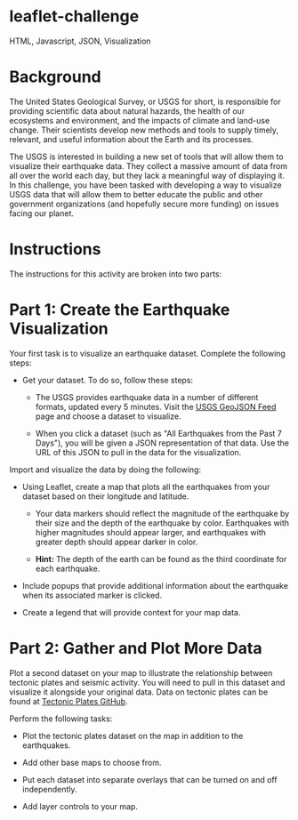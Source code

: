 # leaflet-challenge
HTML, Javascript, JSON, Visualization

# **Background**

The United States Geological Survey, or USGS for short, is responsible for providing scientific data about natural hazards, the health of our ecosystems and environment, and the impacts of climate and land-use change. Their scientists develop new methods and tools to supply timely, relevant, and useful information about the Earth and its processes.

The USGS is interested in building a new set of tools that will allow them to visualize their earthquake data. They collect a massive amount of data from all over the world each day, but they lack a meaningful way of displaying it. In this challenge, you have been tasked with developing a way to visualize USGS data that will allow them to better educate the public and other government organizations (and hopefully secure more funding) on issues facing our planet.

# **Instructions**

The instructions for this activity are broken into two parts:

# **Part 1: Create the Earthquake Visualization**

Your first task is to visualize an earthquake dataset. Complete the following steps:

  - Get your dataset. To do so, follow these steps:

    - The USGS provides earthquake data in a number of different formats, updated every 5 minutes. Visit the [USGS GeoJSON Feed](https://earthquake.usgs.gov/earthquakes/feed/v1.0/geojson.php) page and choose a dataset to visualize.

    - When you click a dataset (such as "All Earthquakes from the Past 7 Days"), you will be given a JSON representation of that data. Use the URL of this JSON to pull in the data for the visualization.

Import and visualize the data by doing the following:

  - Using Leaflet, create a map that plots all the earthquakes from your dataset based on their longitude and latitude.

    - Your data markers should reflect the magnitude of the earthquake by their size and the depth of the earthquake by color. Earthquakes with higher magnitudes should appear larger, and earthquakes with greater depth should appear darker in color.

    - **Hint:** The depth of the earth can be found as the third coordinate for each earthquake.

  - Include popups that provide additional information about the earthquake when its associated marker is clicked.

  - Create a legend that will provide context for your map data.

# **Part 2: Gather and Plot More Data**

Plot a second dataset on your map to illustrate the relationship between tectonic plates and seismic activity. You will need to pull in this dataset and visualize it alongside your original data. Data on tectonic plates can be found at [Tectonic Plates GitHub](https://github.com/fraxen/tectonicplates).

Perform the following tasks:

  - Plot the tectonic plates dataset on the map in addition to the earthquakes.

  - Add other base maps to choose from.

  - Put each dataset into separate overlays that can be turned on and off independently.

  - Add layer controls to your map.
